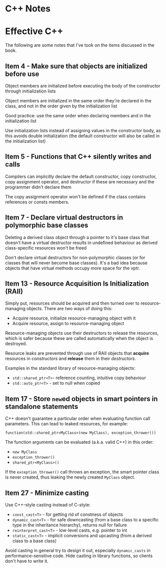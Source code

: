 C++ Notes
=========

# Effective C++

The following are some notes that I've took on the items discussed in
the book.

## Item 4 - Make sure that objects are initialized before use

Object members are initialized before executing the body of the
constructor through initialization lists

Object members are initialized in the same order they're declared in the
class, and not in the order given by the initialization list

Good practice: use the same order when declaring members and in the
initialization list

Use initialization lists instead of assigning values in the constructor
body, as this avoids double initialization (the default constructor will
also be called in the initialization list)

## Item 5 - Functions that C++ silently writes and calls

Compilers can implicitly declare the default constructor, copy
constructor, copy assignment operator, and destructor if these are
necessary and the programmer didn't declare them

The copy assignment operator won't be defined if the class contains
references or consts members.

## Item 7 - Declare virtual destructors in polymorphic base classes

Deleting a derived class object through a pointer to it's base class
that doesn't have a virtual destructor results in undefined behaviour as
derived class-specific resources won't be freed

Don't declare virtual destructors for non-polymorphic classes (or for
classes that will never become base classes). It's a bad idea because
objects that have virtual methods occupy more space for the vptr.

## Item 13 - Resource Acquisition Is Initialization (RAII)

Simply put, resources should be acquired and then turned over to
resource-managing objects. There are two ways of doing this:
  * Acquire resource, initialize resource-managing object with it
  * Acquire resource, assign to resource-managing object

Resource-managing objects use their destructors to release the
resources, which is safer because these are called automatically when
the object is destroyed.

Resource leaks are prevented through use of RAII objects that
**acquire** resources in *constructors* and **release** them in their
*destructors*.

Examples in the standard library of resource-managing objects:
  * `std::shared_ptr<T>`- reference counting, intuitive copy behaviour
  * `std::auto_ptr<T>`  - set to null when copied

## Item 17 - Store `new`ed objects in smart pointers in standalone statements

C++ doesn't guarantee a particular order when evaluating function call
parameters. This can lead to leaked resources, for example:

```
function(std::shared_ptr<MyClass>(new MyClass), exception_thrower())
```

The function arguments can be evaluated (a.k.a. valid C++) in this order:

  - `new MyClass`
  - `exception_thrower()`
  - `shared_ptr<MyClass>()`

If the `exception_thrower()` call throws an exception, the smart pointer
class is never created, thus leaking the newly created `MyClass` object.

## Item 27 - Minimize casting

Use C++-style casting instead of C-style:
  * `const_cast<T>`  - for getting rid of constness of objects
  * `dynamic_cast<T>` - for safe downcasting (from a base class to a
    specific type in the inheritance hierarchy), returns null for
    failure
  * `reinterpret_cast<T>` - low-level casts, e.g. pointer to int
  * `static_cast<T>` - implicit conversions and upcasting (from a
    derived class to a base class)

Avoid casting in general try to design it out, especially `dynamic_casts` in
performance-sensitive code. Hide casting in library functions, so
clients don't have to write it.
